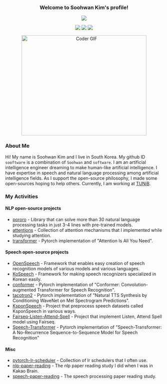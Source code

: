 <h3 align="center">
  Welcome to Soohwan Kim's profile!
</h3>
  
    
<!-- Typing SVG by DenverCoder1 - https://github.com/DenverCoder1/readme-typing-svg -->
<p align="center">
  <a href="https://github.com/sooftware/sooftware"><img src="https://readme-typing-svg.herokuapp.com?center=true&vCenter=true&lines=Code+lover;NLP+Engineer+at+TUNiB&height=45"></a>
</p>

<p align="center">
  <a href="https://github.com/sooftware/sooftware"><img src="https://badges.frapsoft.com/os/v2/open-source.svg?v=103"></a>
  <a href="https://github.com/sooftware/sooftware"><img src="https://img.shields.io/github/followers/sooftware?style=social"></a>
  <a href="https://github.com/sooftware/sooftware"><img src="https://img.shields.io/github/stars/sooftware?style=social"></a>
</p>
  
<p  align="center"><img src="https://github.com/sooftware/sooftware/blob/master/images/code.gif" alt="Coder GIF" width="400" height="320">

### About Me
  
Hi! My name is Soohwan Kim and I live in South Korea. My github ID `sooftware` is a combination of `Soohwan` and `software`. I am an artificial intelligence engineer dreaming to make human-like artificial intelligence. I have expertise in speech and natural language processing among artificial intelligence fields. As I support the open-source philosophy, I made some open-sources hoping to help others. Currently, I am working at [TUNiB](http://www.tunib.ai/).
  
### My Activities
    
#### NLP open-source projects
- [pororo](https://github.com/kakaobrain/pororo) - Library that can solve more than 30 natural language processing tasks in just 3-4 lines with pre-trained models.
- [attentions](https://github.com/sooftware/attentions) - Collection of attention mechanisms that I implemented while studying attention.
- [transformer](https://github.com/sooftware/transformer) - Pytorch implementation of "Attention Is All You Need".
  
  
#### Speech open-source projects
- [OpenSpeech](https://github.com/sooftware/OpenSpeech) - Framework that enables easy creation of speech recognition models of various models and various languages.
- [KoSpeech](https://github.com/sooftware/KoSpeech) - Framework for making speech recognizers specialized in Korean easily.
- [conformer](https://github.com/sooftware/conformer) - Pytorch implementation of "Conformer: Convolution-augmented Transformer for Speech Recognition".  
- [tacotron2](https://github.com/sooftware/tacotron2) - Pytorch implementation of "Natural TTS Synthesis by Conditioning WaveNet on Mel Spectrogram Predictions".
- [KsponSpeech](https://github.com/sooftware/ksponspeech) - Project that preprocess speech datasets called KsponSpeech in various ways.
- [Fairseq-Listen-Attend-Spell](https://github.com/sooftware/Fairseq-Listen-Attend-Spell) - Project that implement Listen, Attend Spell model using Fairseq.
- [Speech-Transformer](https://github.com/sooftware/speech-transformer) - Pytorch implementation of "Speech-Transformer: A No-Recurrence Sequence-to-Sequence Model for Speech Recognition"
  
#### Misc
- [pytorch-lr-scheduler](https://github.com/sooftware/pytorch-lr-scheduler) - Collection of lr schedulers that I often use.
- [nlp-paper-reading](https://github.com/kakaobrain/nlp-paper-reading) - The nlp paper reading study I did when I was in Kakao Brain.  
- [speech-paper-reading](https://github.com/speech-paper-reading/speech-paper-reading) - The speech processing paper reading study.
